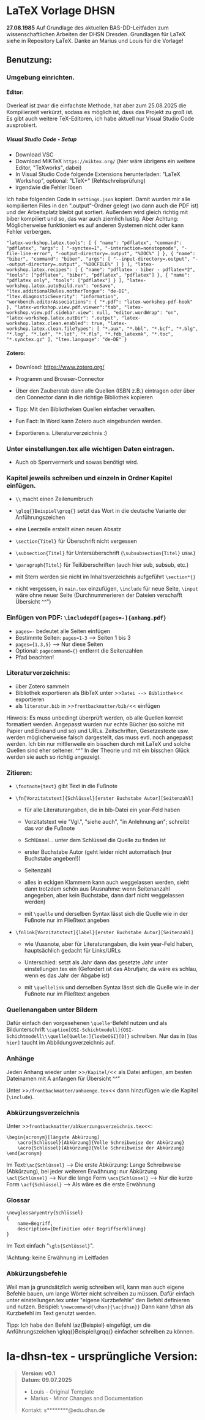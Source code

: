 # LaTeX Vorlage DHSN

**27.08.1985**
Auf Grundlage des aktuellen BAS-DD-Leitfaden zum wissenschaftlichen Arbeiten der DHSN Dresden.
Grundlagen für LaTeX siehe in Repository LaTeX.
Danke an Marius und Louis für die Vorlage!

## Benutzung:
### Umgebung einrichten.
#### Editor:
Overleaf ist zwar die einfachste Methode, hat aber zum 25.08.2025 die Kompilierzeit verkürzt, sodass es möglich ist, dass das Projekt zu groß ist.
Es gibt auch weitere TeX-Editoren, ich habe aktuell nur Visual Studio Code ausprobiert.

##### Visual Studio Code - Setup
- Download VSC
- Download MiKTeX `https://miktex.org/` (hier wäre übrigens ein weitere Editor, "TeXworks", dabei)
- In Visual Studio Code folgende Extensions herunterladen: "LaTeX Workshop", optional: "LTeX+" (Rehtschreibprüfung)
- irgendwie die Fehler lösen

Ich habe folgenden Code in `settings.json` kopiert. Damit wurden mir alle kompilierten Files in den ".output"-Ordner gelegt (wo dann auch die PDF ist) und der Arbeitsplatz bleibt gut sortiert. Außerdem wird gleich richtig mit biber kompiliert und so, das war auch ziemlich lustig.
Aber Achtung: Möglicherweise funktioniert es auf anderen Systemen nicht oder kann Fehler verbergen.

`"latex-workshop.latex.tools": [
  {
    "name": "pdflatex",
    "command": "pdflatex",
    "args": [
      "-synctex=1",
      "-interaction=nonstopmode",
      "-file-line-error",
      "-output-directory=.output",
      "%DOC%"
    ]
  },
  {
  "name": "biber",
  "command": "biber",
  "args": [
      "--input-directory=.output",
      "--output-directory=.output",
      "%DOCFILE%"
  ]
  }
],
"latex-workshop.latex.recipes": [
  {
    "name": "pdflatex - biber - pdflatex*2",
    "tools": ["pdflatex", "biber", "pdflatex", "pdflatex"]
  },
  {
    "name": "pdflatex only",
    "tools": ["pdflatex"]
  }
],
"latex-workshop.latex.autoBuild.run": "onSave",
"ltex.additionalRules.motherTongue": "de-DE",
"ltex.diagnosticSeverity": "information",
"workbench.editorAssociations": {
    "*.pdf": "latex-workshop-pdf-hook"
},
"latex-workshop.view.pdf.viewer":"tab",
"latex-workshop.view.pdf.sidebar.view": null,
"editor.wordWrap": "on",
"latex-workshop.latex.outDir": ".output",
"latex-workshop.latex.clean.enabled": true,
"latex-workshop.latex.clean.fileTypes": [
    "*.aux",
    "*.bbl",
    "*.bcf",
    "*.blg",
    "*.log",
    "*.lof",
    "*.lot",
    "*.fls",
    "*.fdb_latexmk",
    "*.toc",
    "*.synctex.gz"
],
"ltex.language": "de-DE"
}`

#### Zotero:
- Download: https://www.zotero.org/
- Programm und Browser-Connector
- Über den Zauberstab dann alle Quellen (ISBN z.B.) eintragen oder über den Connector dann in die richtige Bibliothek kopieren
- Tipp: Mit den Bibliotheken Quellen einfacher verwalten.
- Fun Fact: In Word kann Zotero auch eingebunden werden.

- Exportieren s. Literaturverzeichnis :)

### Unter einstellungen.tex alle wichtigen Daten eintragen.
- Auch ob Sperrvermerk und sowas benötigt wird.

### Kapitel jeweils schreiben und einzeln in Ordner Kapitel einfügen.
- `\\` macht einen Zeilenumbruch
- `\glqq{}Beispiel\grqq{}` setzt das Wort in die deutsche Variante der Anführungszeichen
- eine Leerzeile erstellt einen neuen Absatz
- `\section{Titel}` für Überschrift nicht vergessen
- `\subsection{Titel}` für Untersüberschrift (`\subsubsection{Titel}` usw.)
- `\paragraph{Titel}` für Teilüberschriften (auch hier sub, subsub, etc.)
- mit Stern werden sie nicht im Inhaltsverzeichnis aufgeführt `\section*{}`

- nicht vergessen, in `main.tex` einzufügen, `\include` für neue Seite, `\input` wäre ohne neuer Seite 
    (Durchnummerieren der Dateien verschafft Übersicht ^^")

### Einfügen von PDF: `\includepdf[pages=-]{anhang.pdf}`
- `pages=-` bedeutet alle Seiten einfügen
- Bestimmte Seiten: `pages=1-3` --> Seiten 1 bis 3
- `pages={1,3,5}` --> Nur diese Seiten
- Optional: `pagecommand={}` entfernt die Seitenzahlen
- Pfad beachten!

### Literaturverzeichnis:
- über Zotero sammeln
- Bibliothek exportieren als BibTeX unter >>`Datei --> Bibliothek`<< exportieren
- als `literatur.bib` in >>`frontbackmatter/bib/`<< einfügen

Hinweis: Es muss unbedingt überprüft werden, ob alle Quellen korrekt formatiert werden. Angepasst wurden nur echte Bücher (so solche mit Papier und Einband und so) und URLs. Zeitschriften, Gesetzestexte usw. werden möglicherweise falsch dargestellt, das muss evtl. noch angepasst werden.
Ich bin nur mittlerweile ein bisschen durch mit LaTeX und solche Quellen sind eher seltener. ^^" In der Theorie und mit ein bisschen Glück werden sie auch so richtig angezeigt.

### Zitieren:
- `\footnote{text}` gibt Text in die Fußnote

- `\fn[Vorzitatstext]{Schlüssel}[erster Buchstabe Autor][Seitenzahl]`
    - für alle Literaturangaben, die in bib-Datei ein year-Feld haben
  
    - Vorzitatstext wie "Vgl.", "siehe auch", "in Anlehnung an"; schreibt das vor die Fußnote
    - Schlüssel... unter dem Schlüssel die Quelle zu finden ist
    - erster Buchstabe Autor (geht leider nicht automatisch (nur Buchstabe angeben!))
    - Seitenzahl
    - alles in eckigen Klammern kann auch weggelassen werden, sieht dann trotzdem schön aus (Ausnahme: wenn Seitenanzahl angegeben, aber kein Buchstabe, dann darf nicht weggelassen werden)
 
    - mit `\quelle` und derselben Syntax lässt sich die Quelle wie in der Fußnote nur im Fließtext angeben

- `\fnlink[Vorzitatstext]{label}[erster Buchstabe Autor][Seitenzahl]`
    - wie \fussnote, aber für Literaturangaben, die kein year-Feld haben, hauptsächlich gedacht für Links/URLs
    - Unterschied: setzt als Jahr dann das gesetzte Jahr unter einstellungen.tex ein (Gefordert ist das Abrufjahr, da wäre es schlau, wenn es das Jahr der Abgabe ist)

    - mit `\quellelink` und derselben Syntax lässt sich die Quelle wie in der Fußnote nur im Fließtext angeben

### Quellenangaben unter Bildern
Dafür einfach den vorgesehenen `\quelle`-Befehl nutzen und als Bildunterschrift `\caption[OSI-Schichtmodell]{OSI-Schichtmodell\\\quelle[Quelle:]{loebeOSI}[D]}` schreiben. Nur das in `[Das hier]` taucht im Abbildungsverzeichnis auf.

### Anhänge
Jeden Anhang wieder unter >>`/Kapitel/`<< als Datei anfügen, am besten Dateinamen mit A anfangen für Übersicht ^^"

Unter >>`/frontbackmatter/anhaenge.tex`<< dann hinzufügen wie die Kapitel (`\include`).

### Abkürzungsverzeichnis
Unter >>`frontbackmatter/abkuerzungsverzeichnis.tex`<<:

    \begin{acronym}[längste Abkürzung]
        \acro{Schlüssel}[Abkürzung]{Volle Schreibweise der Abkürzung}
        \acro{Schlüssel}[Abkürzung]{Volle Schreibweise der Abkürzung}
    \end{acronym}

Im Text:`\ac{Schlüssel}`    --> Die erste Abkürzung: Lange Schreibweise (Abkürzung), bei jeder weiteren Erwähnung: nur Abkürzung
        `\acl{Schlüssel}`   --> Nur die lange Form
        `\acs{Schlüssel}`   --> Nur die kurze Form
        `\acf{Schlüssel}`   --> Als wäre es die erste Erwähnung

### Glossar

    \newglossaryentry{Schlüssel}
    {
        name=Begriff,
        description={Definition oder Begriffserklärung}
    }

Im Text einfach "`\gls{Schlüssel}`".

!Achtung: keine Erwähnung im Leitfaden

### Abkürzungsbefehle
Weil man ja grundsätzlich wenig schreiben will, kann man auch eigene Befehle bauen, um lange Wörter nicht schreiben zu müssen.
Dafür einfach unter einstellungen.tex unter "eigene Kurzbefehle" den Befehl definieren und nutzen.
Beispiel:
`\newcommand{\dhsn}{\ac{dhsn}}`
Dann kann \dhsn als Kurzbefehl im Text genutzt werden.

Tipp: Ich habe den Befehl \az{Beispiel} eingefügt, um die Anführungszeichen \glqq{}Beispiel\grqq{} einfacher schreiben zu können.

# la-dhsn-tex - ursprüngliche Version:

> **Version: v0.1**   
> **Datum: 09.07.2025**   
> 
> - Louis - Original Template
> - Marius - Minor Changes and Documentation
> 
> Kontakt: s********@edu.dhsn.de
